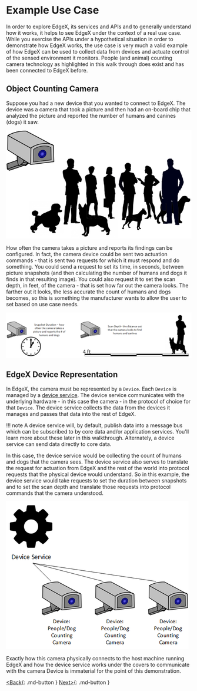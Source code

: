 # Example Use Case

In order to explore EdgeX, its services and APIs and to generally understand how it works, it helps to see EdgeX under the context of a real use case.  While you exercise the APIs under a hypothetical situation in order to demonstrate how EdgeX works, the use case is very much a valid example of how EdgeX can be used to collect data from devices and actuate control of the sensed environment it monitors.  People (and animal) counting camera technology as highlighted in this walk through does exist and has been connected to EdgeX before.

## Object Counting Camera

Suppose you had a new device that you wanted to connect to EdgeX. The
device was a camera that took a picture and then had an on-board chip
that analyzed the picture and reported the number of humans and canines
(dogs) it saw.

![image](EdgeX_WalkthroughHumansCanine.png)

How often the camera takes a picture and reports its findings can be
configured. In fact, the camera device could be sent two actuation
commands - that is sent two requests for which it must respond and do
something. You could send a request to set its time, in seconds, between
picture snapshots (and then calculating the number of humans and dogs it
finds in that resulting image). You could also request it to set the
scan depth, in feet, of the camera - that is set how far out the camera
looks. The farther out it looks, the less accurate the count of humans
and dogs becomes, so this is something the manufacturer wants to allow
the user to set based on use case needs.

![image](EdgeX_WalkthroughSnapshotDepth.png)

## EdgeX Device Representation

In EdgeX, the camera must be represented by a `Device`. Each `Device` is
managed by a [device service](../microservices/device/Ch-DeviceServices.md). The device service
communicates with the underlying hardware - in this case the camera - in
the protocol of choice for that `Device`. The device service collects the
data from the devices it manages and passes that data into the rest of EdgeX.

!!! note
    A device service will, by default, publish data into a message bus which can be subscribed to by core data and/or application services.  You'll learn more about these later in this walkthrough.  Alternately, a device service can send data directly to core data.

In this case, the device service would be collecting the
count of humans and dogs that the camera sees. The device service also
serves to translate the request for actuation from EdgeX and the rest of
the world into protocol requests that the physical device would
understand. So in this example, the device service would take requests
to set the duration between snapshots and to set the scan depth and
translate those requests into protocol commands that the camera
understood.

![image](EdgeX_WalkthroughCameraCommands.png)

Exactly how this camera physically connects to the host machine running
EdgeX and how the device service works under the covers to communicate
with the camera Device is immaterial for the point of this
demonstration.

[<Back](Ch-WalkthroughSetup.md){: .md-button } [Next>](Ch-WalkthroughDeviceProfile.md){: .md-button }

